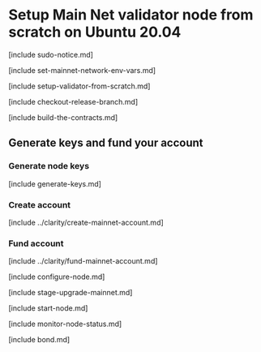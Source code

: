 # Setup Main Net validator node from scratch on Ubuntu 20.04

[include sudo-notice.md]

[include set-mainnet-network-env-vars.md]

[include setup-validator-from-scratch.md]

[include checkout-release-branch.md]

[include build-the-contracts.md]

## Generate keys and fund your account 

### Generate node keys

[include generate-keys.md]

### Create account

[include ../clarity/create-mainnet-account.md]

### Fund account

[include ../clarity/fund-mainnet-account.md]

[include configure-node.md]

[include stage-upgrade-mainnet.md]

[include start-node.md]

[include monitor-node-status.md]

[include bond.md]
